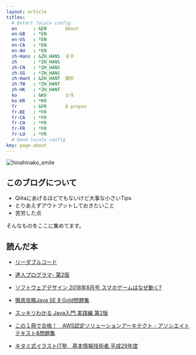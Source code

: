 ```yaml
---
layout: article
titles:
  # @start locale config
  en      : &EN       About
  en-GB   : *EN
  en-US   : *EN
  en-CA   : *EN
  en-AU   : *EN
  zh-Hans : &ZH_HANS  关于
  zh      : *ZH_HANS
  zh-CN   : *ZH_HANS
  zh-SG   : *ZH_HANS
  zh-Hant : &ZH_HANT  關於
  zh-TW   : *ZH_HANT
  zh-HK   : *ZH_HANT
  ko      : &KO       소개
  ko-KR   : *KO
  fr      : &FR       À propos
  fr-BE   : *FR
  fr-CA   : *FR
  fr-CH   : *FR
  fr-FR   : *FR
  fr-LU   : *FR
  # @end locale config
key: page-about
---
```



![hinahinako_smile](https://user-images.githubusercontent.com/44778704/86893355-772f2b80-c13c-11ea-9a52-438f100f8bcc.png)

## このブログについて

- Qiitaにあげるほどでもないけど大事な小さいTips
- とりあえずアウトプットしておきたいこと
- 苦労した点

そんなものをここに集めてます。


## 読んだ本

- [リーダブルコード](https://www.amazon.co.jp/%E3%83%AA%E3%83%BC%E3%83%80%E3%83%96%E3%83%AB%E3%82%B3%E3%83%BC%E3%83%89-%E2%80%95%E3%82%88%E3%82%8A%E8%89%AF%E3%81%84%E3%82%B3%E3%83%BC%E3%83%89%E3%82%92%E6%9B%B8%E3%81%8F%E3%81%9F%E3%82%81%E3%81%AE%E3%82%B7%E3%83%B3%E3%83%97%E3%83%AB%E3%81%A7%E5%AE%9F%E8%B7%B5%E7%9A%84%E3%81%AA%E3%83%86%E3%82%AF%E3%83%8B%E3%83%83%E3%82%AF-Theory-practice-Boswell/dp/4873115655)

- [達人プログラマ- 第2版](https://www.amazon.co.jp/%E9%81%94%E4%BA%BA%E3%83%97%E3%83%AD%E3%82%B0%E3%83%A9%E3%83%9E%E3%83%BC-%E7%AC%AC2%E7%89%88-%E7%86%9F%E9%81%94%E3%81%AB%E5%90%91%E3%81%91%E3%81%9F%E3%81%82%E3%81%AA%E3%81%9F%E3%81%AE%E6%97%85-David-Thomas/dp/4274226298/ref=sr_1_1?__mk_ja_JP=%E3%82%AB%E3%82%BF%E3%82%AB%E3%83%8A&crid=1I91RRPGE7IRR&dchild=1&keywords=%E9%81%94%E4%BA%BA%E3%83%97%E3%83%AD%E3%82%B0%E3%83%A9%E3%83%9E%E3%83%BC+%E7%AC%AC2%E7%89%88&qid=1611843972&s=books&sprefix=%E9%81%94%E4%BA%BA%E3%83%97%E3%83%AD%E3%82%B0%E3%83%A9%E3%83%9E%E3%83%BC%2Cstripbooks%2C261&sr=1-1)

- [ソフトウェアデザイン 2018年8月号 スマホゲームはなぜ動く?](https://www.amazon.co.jp/%E3%82%BD%E3%83%95%E3%83%88%E3%82%A6%E3%82%A7%E3%82%A2%E3%83%87%E3%82%B6%E3%82%A4%E3%83%B3-2018%E5%B9%B48%E6%9C%88%E5%8F%B7-%E6%AD%A6%E4%BA%95-%E5%84%AA%E6%A8%B9/dp/B07D5952PS)

- [徹底攻略Java SE 8 Gold問題集](https://www.amazon.co.jp/dp/B01LXSG1G9/ref=dp-kindle-redirect?_encoding=UTF8&btkr=1)

- [スッキリわかる Java入門 実践編 第2版](https://www.amazon.co.jp/%E3%82%B9%E3%83%83%E3%82%AD%E3%83%AA%E3%82%8F%E3%81%8B%E3%82%8B-Java%E5%85%A5%E9%96%80-%E5%AE%9F%E8%B7%B5%E7%B7%A8-%E7%AC%AC2%E7%89%88-%E3%82%B9%E3%83%83%E3%82%AD%E3%83%AA%E3%82%B7%E3%83%AA%E3%83%BC%E3%82%BA/dp/4844336770)

- [この１冊で合格！　AWS認定ソリューションアーキテクト - アソシエイト テキスト&問題集](https://www.amazon.co.jp/%E3%81%93%E3%81%AE%EF%BC%91%E5%86%8A%E3%81%A7%E5%90%88%E6%A0%BC%EF%BC%81-AWS%E8%AA%8D%E5%AE%9A%E3%82%BD%E3%83%AA%E3%83%A5%E3%83%BC%E3%82%B7%E3%83%A7%E3%83%B3%E3%82%A2%E3%83%BC%E3%82%AD%E3%83%86%E3%82%AF%E3%83%88-%E3%82%A2%E3%82%BD%E3%82%B7%E3%82%A8%E3%82%A4%E3%83%88-%E3%83%86%E3%82%AD%E3%82%B9%E3%83%88-%E5%95%8F%E9%A1%8C%E9%9B%86-%E3%82%A2%E3%82%AF%E3%82%BB%E3%83%B3%E3%83%81%E3%83%A5%E3%82%A2%E6%A0%AA%E5%BC%8F%E4%BC%9A%E7%A4%BE-ebook/dp/B07VFFX6V1/ref=sr_1_1?__mk_ja_JP=%E3%82%AB%E3%82%BF%E3%82%AB%E3%83%8A&crid=3T4FFV7KBP2AV&dchild=1&keywords=%E3%81%93%E3%81%AE1%E5%86%8A%E3%81%A7%E5%90%88%E6%A0%BC+aws%E8%AA%8D%E5%AE%9A%E3%82%BD%E3%83%AA%E3%83%A5%E3%83%BC%E3%82%B7%E3%83%A7%E3%83%B3%E3%82%A2%E3%83%BC%E3%82%AD%E3%83%86%E3%82%AF%E3%83%88+-+%E3%82%A2%E3%82%BD%E3%82%B7%E3%82%A8%E3%82%A4%E3%83%88+%E3%83%86%E3%82%AD%E3%82%B9%E3%83%88%26%E5%95%8F%E9%A1%8C%E9%9B%86&qid=1621145161&sprefix=%E3%81%93%E3%81%AE1%E5%86%8A%E3%81%A7%E5%90%88%E6%A0%BC%21+AWS%2Cstripbooks%2C329&sr=8-1)

- [キタミ式イラストIT塾　基本情報技術者 平成29年度](https://www.amazon.co.jp/%E3%82%AD%E3%82%BF%E3%83%9F%E5%BC%8F%E3%82%A4%E3%83%A9%E3%82%B9%E3%83%88IT%E5%A1%BE-%E5%9F%BA%E6%9C%AC%E6%83%85%E5%A0%B1%E6%8A%80%E8%A1%93%E8%80%85-%E5%B9%B3%E6%88%9029%E5%B9%B4%E5%BA%A6-%E3%81%8D%E3%81%9F%E3%81%BF%E3%82%8A%E3%82%85%E3%81%86%E3%81%98-ebook/dp/B071GTKD83/ref=sr_1_4?__mk_ja_JP=%E3%82%AB%E3%82%BF%E3%82%AB%E3%83%8A&dchild=1&keywords=%E3%82%AD%E3%82%BF%E3%83%9F%E5%BC%8F%E3%82%A4%E3%83%A9%E3%82%B9%E3%83%88IT%E5%A1%BE+%E5%9F%BA%E6%9C%AC%E6%83%85%E5%A0%B1%E6%8A%80%E8%A1%93%E8%80%85+%E5%B9%B3%E6%88%90&qid=1621145274&s=books&sr=1-4)
